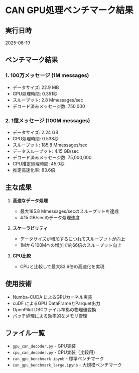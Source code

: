 # CAN GPU処理ベンチマーク結果

## 実行日時
2025-06-19

## ベンチマーク結果

### 1. 100万メッセージ (1M messages)
- データサイズ: 22.9 MB
- GPU処理時間: 0.351秒
- スループット: 2.8 Mmessages/sec
- デコード済みメッセージ数: 750,000

### 2. 1億メッセージ (100M messages)
- データサイズ: 2.24 GB
- GPU処理時間: 0.538秒
- スループット: 185.8 Mmessages/sec
- データスループット: 4.15 GB/sec
- デコード済みメッセージ数: 75,000,000
- CPU推定処理時間: 45.0秒
- 推定高速化率: 83.6倍

## 主な成果

1. **高速なデータ処理**
   - 最大185.8 Mmessages/secのスループットを達成
   - 4.15 GB/secのデータ処理速度

2. **スケーラビリティ**
   - データサイズが増加するにつれてスループットが向上
   - 1Mから100Mへの増加で約66倍のスループット向上

3. **CPU比較**
   - CPUと比較して最大83.6倍の高速化を実現

## 使用技術
- Numba-CUDA によるGPUカーネル実装
- cuDF によるGPU DataFrameとParquet出力
- OpenPilot DBCファイル準拠の物理値変換
- バッチ処理による効率的なメモリ管理

## ファイル一覧
- `gpu_can_decoder.py` - GPU実装
- `cpu_can_decoder.py` - CPU実装（比較用）
- `can_gpu_benchmark.ipynb` - 標準ベンチマーク
- `can_gpu_benchmark_large.ipynb` - 大規模ベンチマーク